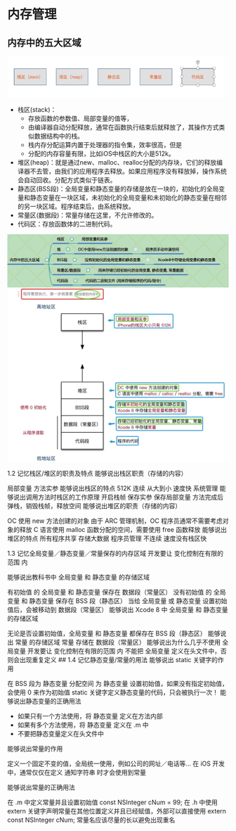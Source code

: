 # 内存管理

## 内存中的五大区域
![](/assets/内存管理1.png)
- 栈区(stack)：
    - 存放函数的参数值、局部变量的值等，
    - 由编译器自动分配释放，通常在函数执行结束后就释放了，其操作方式类似数据结构中的栈。
    - 栈内存分配运算内置于处理器的指令集，效率很高，但是
    - 分配的内存容量有限，比如iOS中栈区的大小是512k。
- 堆区(heap)：就是通过new、malloc、realloc分配的内存块，它们的释放编译器不去管，由我们的应用程序去释放。如果应用程序没有释放掉，操作系统会自动回收。分配方式类似于链表。
- 静态区(BSS段)：全局变量和静态变量的存储是放在一块的，初始化的全局变量和静态变量在一块区域，未初始化的全局变量和未初始化的静态变量在相邻的另一块区域。程序结束后，由系统释放。
- 常量区(数据段)：常量存储在这里，不允许修改的。
- 代码区：存放函数体的二进制代码。

![](/assets/内存管理2.jpg)
![](/assets/内存管理3.jpg)


1.2 记忆栈区/堆区的职责及特点
能够说出栈区职责（存储的内容）

局部变量
方法实参
能够说出栈区的特点
512K
连续
从大到小
速度快
系统管理
能够说出调用方法时栈区的工作原理
开启栈帧
保存实参
保存局部变量
方法完成后弹栈，销毁栈帧，释放空间
能够说出堆区的职责（存储的内容）

OC 使用 new 方法创建的对象 由于 ARC 管理机制，OC 程序员通常不需要考虑对象的释放
C 语言使用 malloc 函数分配的空间，需要使用 free 函数释放
能够说出堆区的特点
所有程序共享
存储大数据
程序员管理
不连续
速度没有栈区快

1.3 记忆全局变量／静态变量／常量保存的内存区域
开发要让 变化控制在有限的范围 内

能够说出教科书中 全局变量 和 静态变量 的存储区域

有初始值 的 全局变量 和 静态变量 保存在 数据段（常量区）
没有初始值 的 全局变量 和 静态变量 保存在 BSS 段（静态区） 当给 全局变量 或 静态变量 设置初始值后，会被移动到 数据段（常量区）
能够说出 Xcode 8 中 全局变量 和 静态变量 的存储区域

无论是否设置初始值，全局变量 和 静态变量 都保存在 BSS 段（静态区） 能够说出 常量 的存储区域 常量 存储在 数据段（常量区） 能够说出为什么几乎不使用 全局变量 开发要让 变化控制在有限的范围 内 不能把 全局变量 定义在头文件中，否则会出现重复定义 ## 1.4 记忆静态变量/常量的用法
能够说出 static 关键字的作用

在 BSS 段为 静态变量 分配空间
为 静态变量 设置初始值，如果没有指定初始值，会使用 0 来作为初始值
static 关键字定义静态变量的代码，只会被执行一次！
能够说出静态变量的正确用法
* 如果只有一个方法使用，将 静态变量 定义在方法内部
* 如果有多个方法使用，将 静态变量 定义在 .m 中
* 不要把静态变量定义在头文件中

能够说出常量的作用

定义一个固定不变的值，全局统一使用，例如公司的网址／电话等...
在 iOS 开发中，通常仅仅在定义 通知字符串 时才会使用到常量

能够说出常量的正确用法

在 .m 中定义常量并且设置初始值
const NSInteger cNum = 99;
在 .h 中使用 extern 关键字声明常量在其他位置定义并且已经赋值，外部可以直接使用
extern const NSInteger cNum;
常量名应该尽量的长以避免出现重名